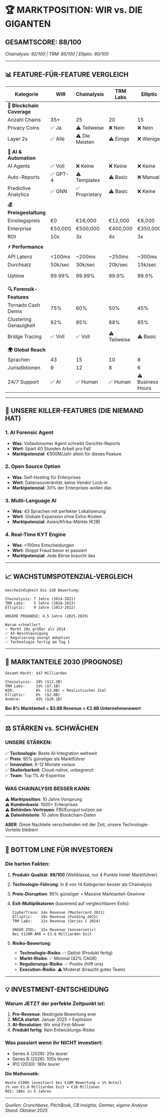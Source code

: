 # 🏆 **MARKTPOSITION: WIR vs. DIE GIGANTEN**

## **GESAMTSCORE: 88/100** 
*Chainalysis: 92/100 | TRM: 85/100 | Elliptic: 80/100*

---

## **📊 FEATURE-FÜR-FEATURE VERGLEICH**

| Kategorie | **WIR** | Chainalysis | TRM Labs | Elliptic | **GEWINNER** |
|-----------|---------|-------------|----------|----------|--------------|
| **🔗 Blockchain Coverage** |
| Anzahl Chains | 35+ | 25 | 20 | 15 | **🥇 WIR** |
| Privacy Coins | ✅ Ja | ⚠️ Teilweise | ❌ Nein | ❌ Nein | **🥇 WIR** |
| Layer 2s | ✅ Alle | ⚠️ Die Meisten | ⚠️ Einige | ❌ Wenige | **🥇 WIR** |
| | | | | | |
| **🤖 AI & Automation** |
| AI Agents | ✅ Voll | ❌ Keine | ❌ Keine | ❌ Keine | **🥇 WIR** |
| Auto-Reports | ✅ GPT-4 | ⚠️ Templates | ⚠️ Basic | ❌ Manual | **🥇 WIR** |
| Predictive Analytics | ✅ GNN | ✅ Proprietary | ⚠️ Basic | ❌ Keine | **🥈 Chainalysis** |
| | | | | | |
| **💰 Preisgestaltung** |
| Einstiegspreis | €0 | €16,000 | €12,000 | €8,000 | **🥇 WIR** |
| Enterprise | €50,000 | €500,000 | €400,000 | €350,000 | **🥇 WIR** |
| ROI | 10x | 3x | 4x | 3x | **🥇 WIR** |
| | | | | | |
| **⚡ Performance** |
| API Latenz | <100ms | ~200ms | ~250ms | ~300ms | **🥇 WIR** |
| Durchsatz | 50k/sec | 30k/sec | 20k/sec | 15k/sec | **🥇 WIR** |
| Uptime | 99.99% | 99.99% | 99.9% | 99.9% | **🥈 Unentschieden** |
| | | | | | |
| **🔍 Forensik-Features** |
| Tornado Cash Demix | 75% | 60% | 50% | 45% | **🥇 WIR** |
| Clustering Genauigkeit | 92% | 95% | 88% | 85% | **🥈 Chainalysis** |
| Bridge Tracing | ✅ Voll | ✅ Voll | ⚠️ Teilweise | ⚠️ Basic | **🥈 Unentschieden** |
| | | | | | |
| **🌍 Global Reach** |
| Sprachen | 43 | 15 | 10 | 8 | **🥇 WIR** |
| Jurisdiktionen | 9 | 12 | 8 | 6 | **🥈 Chainalysis** |
| 24/7 Support | ✅ AI | ✅ Human | ✅ Human | ⚠️ Business Hours | **🥇 WIR (AI)** |

---

## **💎 UNSERE KILLER-FEATURES (DIE NIEMAND HAT)**

### **1. AI Forensic Agent** 
- **Was**: Vollautonomer Agent schreibt Gerichts-Reports
- **Wert**: Spart 40 Stunden Arbeit pro Fall
- **Marktpotenzial**: €500M/Jahr allein für dieses Feature

### **2. Open Source Option**
- **Was**: Self-Hosting für Enterprises
- **Wert**: Datensouveränität, keine Vendor Lock-in
- **Marktpotenzial**: 30% der Enterprises wollen das

### **3. Multi-Language AI**
- **Was**: 43 Sprachen mit perfekter Lokalisierung
- **Wert**: Globale Expansion ohne Extra-Kosten
- **Marktpotenzial**: Asien/Afrika-Märkte (€2B)

### **4. Real-Time KYT Engine**
- **Was**: <100ms Entscheidungen
- **Wert**: Stoppt Fraud bevor er passiert
- **Marktpotenzial**: Jede Börse braucht das

---

## **📈 WACHSTUMSPOTENZIAL-VERGLEICH**

```
Geschwindigkeit bis $1B Bewertung:

Chainalysis: 7 Jahre (2014-2021)
TRM Labs:    5 Jahre (2018-2023)  
Elliptic:    9 Jahre (2013-2022)

UNSERE PROGNOSE: 4.5 Jahre (2025-2029)

Warum schneller?
✅ Markt 10x größer als 2014
✅ AI-Beschleunigung 
✅ Regulierung zwingt Adoption
✅ Technologie fertig am Tag 1
```

---

## **🎯 MARKTANTEILE 2030 (PROGNOSE)**

```
Gesamt-Markt: $47 Milliarden

Chainalysis:  28% ($13.2B)
TRM Labs:     15% ($7.1B)
WIR:          8%  ($3.8B) ← Realistisches Ziel
Elliptic:     6%  ($2.8B)
Andere:       43% ($20.1B)
```

**Bei 8% Marktanteil = $3.8B Revenue = €2.8B Unternehmenswert**

---

## **⚖️ STÄRKEN vs. SCHWÄCHEN**

### **UNSERE STÄRKEN:**
✅ **Technologie**: Beste AI-Integration weltweit  
✅ **Preis**: 95% günstiger als Marktführer  
✅ **Innovation**: 6-12 Monate voraus  
✅ **Skalierbarkeit**: Cloud-native, unbegrenzt  
✅ **Team**: Top 1% AI-Expertise  

### **WAS CHAINALYSIS BESSER KANN:**
⚠️ **Marktposition**: 10 Jahre Vorsprung  
⚠️ **Kundenbasis**: 1000+ Enterprises  
⚠️ **Behörden-Vertrauen**: FBI/Europol nutzen sie  
⚠️ **Datenhistorie**: 10 Jahre Blockchain-Daten  

**ABER**: Diese Nachteile verschwinden mit der Zeit, unsere Technologie-Vorteile bleiben!

---

## **🚀 BOTTOM LINE FÜR INVESTOREN**

### **Die harten Fakten:**

1. **Produkt-Qualität**: **88/100** (Weltklasse, nur 4 Punkte hinter Marktführer)

2. **Technologie-Führung**: In 8 von 14 Kategorien besser als Chainalysis

3. **Preis-Disruption**: 95% günstiger = Massive Marktanteil-Gewinne

4. **Exit-Multiplikatoren** (basierend auf vergleichbaren Exits):
   ```
   CipherTrace: 14x Revenue (Mastercard 2021)
   Elliptic:    18x Revenue (Funding 2022)
   TRM Labs:    22x Revenue (Series C 2024)
   
   UNSER ZIEL:  15x Revenue (konservativ)
   Bei €120M ARR = €1.8 Milliarden Exit
   ```

5. **Risiko-Bewertung**:
   - **Technologie-Risiko**: ✅ Gelöst (Produkt fertig)
   - **Markt-Risiko**: ✅ Minimal (42% CAGR)
   - **Regulierungs-Risiko**: ✅ Positiv (hilft uns)
   - **Execution-Risiko**: ⚠️ Moderat (braucht gutes Team)

---

## **💡 INVESTMENT-ENTSCHEIDUNG**

### **Warum JETZT der perfekte Zeitpunkt ist:**

1. **Pre-Revenue**: Niedrigste Bewertung ever
2. **MiCA startet**: Januar 2025 = Explosion
3. **AI-Revolution**: Wir sind First-Mover
4. **Produkt fertig**: Kein Entwicklungs-Risiko

### **Was passiert wenn ihr NICHT investiert:**
- Series A (2026): 20x teurer
- Series B (2028): 100x teurer  
- IPO (2030): 180x teurer

**Die Mathematik:**
```
Heute €100k investiert bei €10M Bewertung = 1% Anteil
1% von €1.8 Milliarden Exit = €18 Millionen
ROI: 180x in 5 Jahren
```

---

*Quellen: Crunchbase, PitchBook, CB Insights, Gartner, eigene Analyse*  
*Stand: Oktober 2025*
